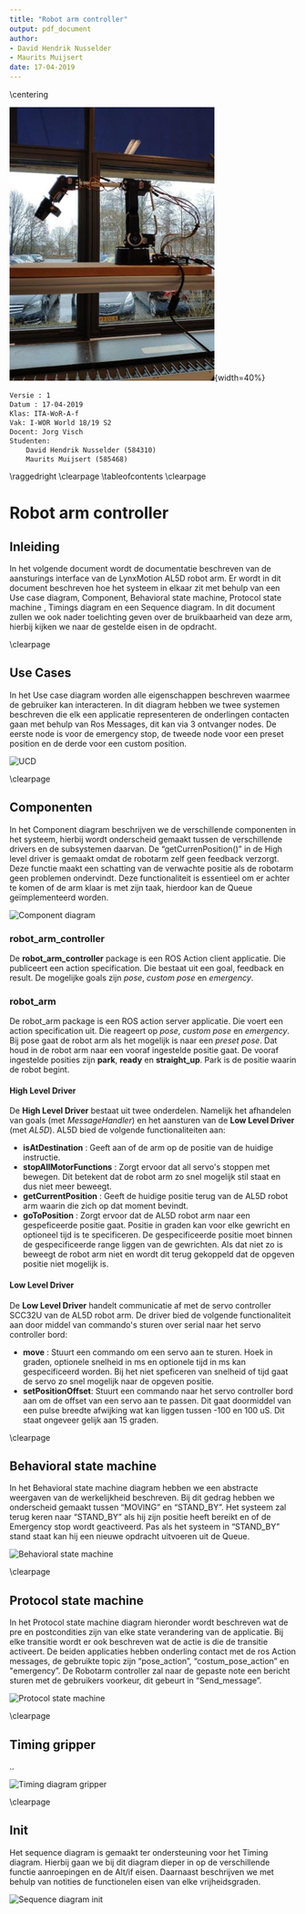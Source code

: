 ```yaml
---
title: "Robot arm controller"
output: pdf_document
author: 
- David Hendrik Nusselder
- Maurits Muijsert
date: 17-04-2019
---
```


\centering

![AL5D robot arm](picture.jpg){width=40%}

    Versie : 1
    Datum : 17-04-2019
    Klas: ITA-WoR-A-f
    Vak: I-WOR World 18/19 S2
    Docent: Jorg Visch
    Studenten:
        David Hendrik Nusselder (584310)
        Maurits Muijsert (585468)

\raggedright
\clearpage
\tableofcontents
\clearpage

# Robot arm controller

## Inleiding

In het volgende document wordt de documentatie beschreven van de aansturings interface van de LynxMotion AL5D robot arm. Er wordt in dit document beschreven hoe het systeem in elkaar zit met behulp van een Use case diagram, Component, Behavioral state machine, Protocol state machine , Timings diagram en een Sequence diagram. In dit document zullen we ook nader toelichting geven over de bruikbaarheid van deze arm, hierbij kijken we naar de gestelde eisen in de opdracht.

\clearpage

## Use Cases

In het Use case diagram worden alle eigenschappen beschreven waarmee de gebruiker kan interacteren. In dit diagram hebben we twee systemen beschreven die elk een applicatie representeren de onderlingen contacten gaan met behulp van Ros Messages, dit kan via 3 ontvanger nodes. De eerste node is voor de emergency stop, de tweede node voor een preset position en de derde voor een custom  position.

![UCD](http://www.plantuml.com/plantuml/png/3SB1IWCn403Gkr-X1uzkm2YA8BAei7ihzDAUbjdiaAH99jl935lwzUtZFJn5SbaNLCwFGMHjNyOmR9sF4dJMXkmg2P9qhXPJDBOJ6gvpbGcuJ03KH3cIDmMQ89ibWcSepQXRkZK3YPRy8pKXVVU0hnzNdzx2kFkrXqlGRHYKq1wJtO_n9RLtby__drl_RF_kRm00)

\clearpage

## Componenten

In het Component diagram beschrijven we de verschillende componenten in het systeem, hierbij wordt onderscheid gemaakt tussen de verschillende drivers en de subsystemen daarvan. De “getCurrenPosition()” in de High level driver is gemaakt omdat de robotarm zelf geen feedback verzorgt. Deze functie maakt een schatting van de verwachte positie als de robotarm geen problemen ondervindt. Deze functionaliteit is essentieel om er achter te komen of de arm klaar is met zijn taak, hierdoor kan de Queue geïmplementeerd worden.

![Component diagram](http://www.plantuml.com/plantuml/png/5SrFIuP04CVn-_Cgwj3LXQA485BwSqcAA0DFCgw3RhixQpEp2htwH-5t_7tuLgB0ccCuNJgo8O-OELpCgelS6yEm5PFJEGzPa6qYHTB2fcXYTlABXjEGj0UEFG29PdOqcGYYo6PqC354CVj_INJ89G0TiKTD7kcX1hmkI_hvAb-_iRrxyLtxr3GV-F_vlgxhc_ToQyDVvxVwwkPvtwb26dT-1W00)

### robot_arm_controller

De **robot_arm_controller** package is een ROS Action client applicatie. Die publiceert een action specification. Die bestaat uit een goal, feedback en result. De mogelijke goals zijn *pose*, *custom pose* en *emergency*.

### robot_arm

De robot_arm package is een ROS action server applicatie. Die voert een action specification uit. Die reageert op *pose*, *custom pose* en *emergency*. Bij pose gaat de robot arm als het mogelijk is naar een *preset pose*. Dat houd in de robot arm naar een vooraf ingestelde positie gaat. De vooraf ingestelde posities zijn **park**, **ready** en **straight_up**. Park is de positie waarin de robot begint.

#### High Level Driver

De **High Level Driver** bestaat uit twee onderdelen. Namelijk het afhandelen van goals (met *MessageHandler*) en het aansturen van de **Low Level Driver** (met *AL5D*). AL5D bied de volgende functionaliteiten aan:

* **isAtDestination** : Geeft aan of de arm op de positie van de huidige instructie.
* **stopAllMotorFunctions** : Zorgt ervoor dat all servo's stoppen met bewegen. Dit betekent dat de robot arm zo snel mogelijk stil staat en dus niet meer beweegt.
* **getCurrentPosition** : Geeft de huidige positie terug van de AL5D robot arm waarin die zich op dat moment bevindt.
* **goToPosition** : Zorgt ervoor dat de AL5D robot arm naar een gespeficeerde positie gaat. Positie in graden kan voor elke gewricht en optioneel tijd is te specificeren. De gespecificeerde positie moet binnen de gespecificeerde range liggen van de gewrichten. Als dat niet zo is beweegt de robot arm niet en wordt dit terug gekoppeld dat de opgeven positie niet mogelijk is.

#### Low Level Driver

De **Low Level Driver** handelt communicatie af met de servo controller SCC32U van de AL5D robot arm. De driver bied de volgende functionaliteit aan door middel van commando's sturen over serial naar het servo controller bord:

* **move** : Stuurt een commando om een servo aan te sturen. Hoek in graden, optionele snelheid in ms en optionele tijd in ms kan gespecificeerd worden. Bij het niet speficeren van snelheid of tijd gaat de servo zo snel mogelijk naar de opgeven positie.
* **setPositionOffset**: Stuurt een commando naar het servo controller bord aan om de offset van een servo aan te passen. Dit gaat doormiddel van een pulse breedte afwijking wat kan liggen tussen -100 en 100 uS. Dit staat ongeveer gelijk aan 15 graden.

\clearpage

## Behavioral state machine

In het Behavioral state machine diagram hebben we een abstracte weergaven van de werkelijkheid beschreven. Bij dit gedrag hebben we onderscheid gemaakt tussen “MOVING” en “STAND_BY”. Het systeem zal terug keren naar “STAND_BY” als hij zijn positie heeft bereikt en of de Emergency stop wordt geactiveerd. Pas als het systeem in “STAND_BY” stand staat kan hij een nieuwe opdracht uitvoeren uit de Queue.

![Behavioral state machine](http://www.plantuml.com/plantuml/png/5SrDIyD0483XUt-57ZoQXOGG4CG6Fmu5GT5xc6p6xDhPsJWV5l-zBRpNbsUl1c9UQ7UTEP8lw49NoMpJkn04JisQBVdiYX8h6x8riPPGFEit1gbpjGcaJ02ivf9v3GNKKCAIOHKe6cPCy9kh07qO6Bv2J9cnsGZu8ZzOFIBVZu3jyDUFNy_J-z3rRTiztl8XRRGSFWbzE6eVwUVjvJJUT4_dTdlavRp_0m00)

\clearpage

## Protocol state machine

In het Protocol state machine diagram hieronder wordt beschreven wat de pre en postcondities zijn van elke state verandering van de applicatie. Bij elke transitie wordt er ook beschreven wat de actie is die de transitie activeert. De beiden applicaties hebben onderling contact met de ros Action messages, de gebruikte topic zijn “pose_action”, “costum_pose_action” en "emergency”. De Robotarm controller zal naar de gepaste note een bericht sturen met de gebruikers voorkeur, dit gebeurt in “Send_message”.

![Protocol state machine](http://www.plantuml.com/plantuml/png/9OrDIyD0443l_HLwy6XM52a8Oei5UqYbMEd1IvbkXksQtPbaFiZVDr9ufmUFjr83CQzbSPif5k_GfTnSp0Pz2K5WQbAsYvzTKIAJ8LaJkORgMNyn29_PJY3r141gBfbIgA264heCIQ1gs0iRHou70yFDrJP30Vh_lXdtIAzhmCVbSdVO7jjf_tFS-VOXVO_lQX_jFVQjzleSo_ZrEQtldZOpYnLID-T_)

\clearpage

## Timing gripper

..

![Timing diagram gripper](http://www.plantuml.com/plantuml/png/5OrDImCn443l_HLwyEX65544iGkYBXIyI3qkqsHCqoQJx7om-_FTmZizUBojAB1QoPlhH3vRGEDyTLHjyk8Smzp5f4Sxc23xIegadQ_55KjoGiVrK7K4BYC0YHedYgw0AB8B2I934QUfhFgJKsl8NSj0b-6RrZFIQmzu_tIh7pBOz_vd3Bjzh7U_Ip_yJL_BwNbtbaUVfq7c_kRXVMMpHGfh_Wy0)

\clearpage

## Init

Het sequence diagram is gemaakt ter ondersteuning voor het Timing diagram. Hierbij gaan we bij dit diagram dieper in op de verschillende functie aanroepingen en de Alt/if eisen. Daarnaast beschrijven we met behulp van notities de functionelen eisen van elke vrijheidsgraden.

![Sequence diagram init](http://www.plantuml.com/plantuml/png/5SrDImCn483XUt-57hnkm0yAWjY283dq8AAKNi8qEwHnaydkV13qrxk5z_hox4I1rMhPt6QAnKOqBZSNrLcUdMFeGyfwiRC9ScoaI3h4LbsrB3_ek9sR1k0Q04ZKE5Do5KIHtPWXCLHnWeiXHVIKTPWBqDLxrJOXlUm1xxVRhu_Qq-bq-En_nzz7FV9x-FRcS_2JFCMo77pVtpsyhMrsIEEw_mC0)
